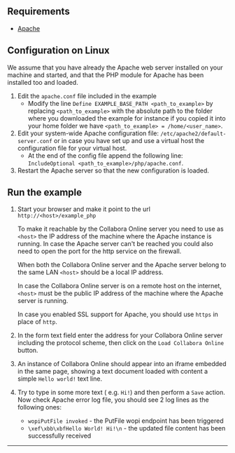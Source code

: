 
## Requirements

- [Apache][]

## Configuration on Linux

We assume that you have already the Apache web server installed on your machine and started, 
and that the PHP module for Apache has been installed too and loaded.

1. Edit the `apache.conf` file included in the example
   * Modify the line `Define EXAMPLE_BASE_PATH <path_to_example>` by replacing `<path_to_example>` 
     with the absolute path to the folder where you downloaded the example for instance 
     if you copied it into your home folder we have `<path_to_example> = /home/<user_name>`.
2. Edit your system-wide Apache configuration file: `/etc/apache2/default-server.conf` 
   or in case you have set up and use a virtual host the configuration file for your virtual host.
   * At the end of the config file append the following line: `IncludeOptional <path_to_example>/php/apache.conf`.
3. Restart the Apache server so that the new configuration is loaded.
   
## Run the example

1. Start your browser and make it point to the url `http://<host>/example_php`

   To make it reachable by the Collabora Online server you need to use as `<host>` the IP address of the machine where the Apache
   instance is running. In case the Apache server can't be reached you could also need to open the port for the http service on the firewall.

   When both the Collabora Online server and the Apache server belong to the same LAN `<host>` should be a local IP address.
   
   In case the Collabora Online server is on a remote host on the internet, `<host>` must be the public IP address of
   the machine where the Apache server is running.
   
   In case you enabled SSL support for Apache, you should use `https` in place of `http`.
2. In the form text field enter the address for your Collabora Online server including the protocol scheme, 
   then click on the `Load Collabora Online` button.
3. An instance of Collabora Online should appear into an iframe embedded in the same page, 
   showing a text document loaded with content a simple `Hello world!` text line.
4. Try to type in some more text ( e.g. `Hi!`) and then perform a `Save` action. Now check Apache error log file, 
   you should see 2 log lines as the following ones:
   * `wopiPutFile invoked` - the PutFile wopi endpoint has been triggered
   * `\xef\xbb\xbfHello World! Hi!\n` - the updated file content has been successfully received
    

---

[apache]: https://httpd.apache.org/docs